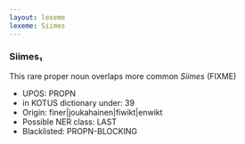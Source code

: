 ```yaml
---
layout: lexeme
lexeme: Siimes
---
```


###  Siimes₁

This rare proper noun overlaps more common *Siimes* (FIXME)
* UPOS:  PROPN
* in KOTUS dictionary under:  39
* Origin:  finer|joukahainen|fiwikt|enwikt
* Possible NER class:  LAST
* Blacklisted:  PROPN-BLOCKING

